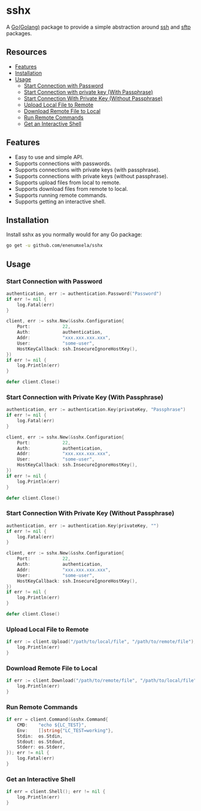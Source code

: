 # sshx

A [Go(Golang)](https://golang.org/) package to provide a simple abstraction around [ssh](https://pkg.go.dev/golang.org/x/crypto/ssh) and [sftp](https://pkg.go.dev/github.com/pkg/sftp) packages.

## Resources

* [Features](#features)
* [Installation](#installation)
* [Usage](#usage)
    * [Start Connection with Password](#start-connection-with-password)
    * [Start Connection with private key (With Passphrase)](#start-connection-with-private-key-with-passphrase)
    * [Start Connection With Private Key (Without Passphrase)](#start-connection-with-private-key-without-passphrase)
    * [Upload Local File to Remote](#upload-local-file-to-remote)
    * [Download Remote File to Local](#download-remote-file-to-local)
    * [Run Remote Commands](#run-remote-commands)
    * [Get an Interactive Shell](#get-an-interactive-shell)

## Features

* Easy to use and simple API.
* Supports connections with passwords.
* Supports connections with private keys (with passphrase).
* Supports connections with private keys (without passphrase).
* Supports upload files from local to remote.
* Supports download files from remote to local.
* Supports running remote commands.
* Supports getting an interactive shell.

## Installation

Install sshx as you normally would for any Go package:

```bash
go get -u github.com/enenumxela/sshx
```

## Usage

### Start Connection with Password

```go
authentication, err := authentication.Password("Password")
if err != nil {
    log.Fatal(err)
}

client, err := sshx.New(&sshx.Configuration{
    Port:            22,
    Auth:            authentication,
    Addr:            "xxx.xxx.xxx.xxx",
    User:            "some-user",
    HostKeyCallback: ssh.InsecureIgnoreHostKey(),
})
if err != nil {
    log.Println(err)
}

defer client.Close()
```

### Start Connection with Private Key (With Passphrase)

```go
authentication, err := authentication.Key(privateKey, "Passphrase")
if err != nil {
    log.Fatal(err)
}

client, err := sshx.New(&sshx.Configuration{
    Port:            22,
    Auth:            authentication,
    Addr:            "xxx.xxx.xxx.xxx",
    User:            "some-user",
    HostKeyCallback: ssh.InsecureIgnoreHostKey(),
})
if err != nil {
    log.Println(err)
}

defer client.Close()
```

### Start Connection With Private Key (Without Passphrase)

```go
authentication, err := authentication.Key(privateKey, "")
if err != nil {
    log.Fatal(err)
}

client, err := sshx.New(&sshx.Configuration{
    Port:            22,
    Auth:            authentication,
    Addr:            "xxx.xxx.xxx.xxx",
    User:            "some-user",
    HostKeyCallback: ssh.InsecureIgnoreHostKey(),
})
if err != nil {
    log.Println(err)
}

defer client.Close()
```

### Upload Local File to Remote

```go
if err := client.Upload("/path/to/local/file", "/path/to/remote/file"); err != nil {
    log.Println(err)
}
```

### Download Remote File to Local

```go
if err := client.Download("/path/to/remote/file", "/path/to/local/file"); err != nil {
    log.Println(err)
}
```

### Run Remote Commands

```go
if err = client.Command(&sshx.Command{
    CMD:    "echo ${LC_TEST}",
    Env:    []string{"LC_TEST=working"},
    Stdin:  os.Stdin,
    Stdout: os.Stdout,
    Stderr: os.Stderr,
}); err != nil {
    log.Fatal(err)
}
```

### Get an Interactive Shell

```go
if err = client.Shell(); err != nil {
    log.Println(err)
}
```